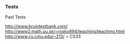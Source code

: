 ### Tests

Past Tests

http://www.bruintestbank.com/
http://www2.math.uu.se/~rosko894/teaching/teaching.html
http://www.cs.cmu.edu/~213/ = CS33
